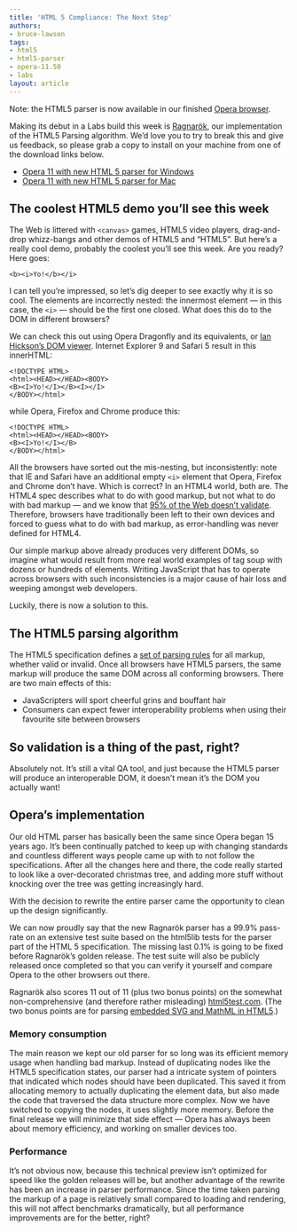 ```yaml
---
title: 'HTML 5 Compliance: The Next Step'
authors:
- bruce-lawson
tags:
- html5
- html5-parser
- opera-11.50
- labs
layout: article
---
```


Note: the HTML5 parser is now available in our finished [Opera browser][1].

[1]: http://www.opera.com/browser/

Making its debut in a Labs build this week is [Ragnarök][2], our implementation of the HTML5 Parsing algorithm. We’d love you to try to break this and give us feedback, so please grab a copy to install on your machine from one of the download links below.

[2]: http://en.wikipedia.org/wiki/Ragnarök

- [Opera 11 with new HTML 5 parser for Windows][3]
- [Opera 11 with new HTML 5 parser for Mac][4]

[3]: http://snapshot.opera.com/labs/ragnarok/Opera_1150_24581_en.exe
[4]: http://snapshot.opera.com/labs/ragnarok/Opera_11.50_24581.dmg

## The coolest HTML5 demo you’ll see this week

The Web is littered with `<canvas>` games, HTML5 video players, drag-and-drop whizz-bangs and other demos of HTML5 and “HTML5”. But here’s a really cool demo, probably the coolest you’ll see this week. Are you ready? Here goes:

	<b><i>Yo!</b></i>

I can tell you’re impressed, so let’s dig deeper to see exactly why it is so cool. The elements are incorrectly nested: the innermost element — in this case, the `<i>` — should be the first one closed. What does this do to the DOM in different browsers?

We can check this out using Opera Dragonfly and its equivalents, or [Ian Hickson’s DOM viewer][5]. Internet Explorer 9 and Safari 5 result in this innerHTML:

[5]: http://software.hixie.ch/utilities/js/live-dom-viewer/?%3C!DOCTYPE%20html%3E%0D%0A%3Cb%3E%3Ci%3EYo!%3C%2Fb%3E%3C%2Fi%3E

	<!DOCTYPE HTML>
	<html><HEAD></HEAD><BODY>
	<B><I>Yo!</I></B><I></I>
	</BODY></html>

while Opera, Firefox and Chrome produce this:

	<!DOCTYPE HTML>
	<html><HEAD></HEAD><BODY>
	<B><I>Yo!</I></B>
	</BODY></html>

All the browsers have sorted out the mis-nesting, but inconsistently: note that IE and Safari have an additional empty `<i>` element that Opera, Firefox and Chrome don’t have. Which is correct? In an HTML4 world, both are. The HTML4 spec describes what to do with good markup, but not what to do with bad markup — and we know that [95% of the Web doesn’t validate][6]. Therefore, browsers have traditionally been left to their own devices and forced to guess what to do with bad markup, as error-handling was never defined for HTML4.

[6]: http://dev.opera.com/articles/view/mama-markup-validation-report/

Our simple markup above already produces very different DOMs, so imagine what would result from more real world examples of tag soup with dozens or hundreds of elements. Writing JavaScript that has to operate across browsers with such inconsistencies is a major cause of hair loss and weeping amongst web developers.

Luckily, there is now a solution to this.

## The HTML5 parsing algorithm

The HTML5 specification defines a [set of parsing rules][7] for all markup, whether valid or invalid. Once all browsers have HTML5 parsers, the same markup will produce the same DOM across all conforming browsers. There are two main effects of this:

[7]: http://dev.w3.org/html5/spec/parsing.html#parsing

- JavaScripters will sport cheerful grins and bouffant hair
- Consumers can expect fewer interoperability problems when using their favourite site between browsers

## So validation is a thing of the past, right?

Absolutely not. It’s still a vital QA tool, and just because the HTML5 parser will produce an interoperable DOM, it doesn’t mean it’s the DOM you actually want!

## Opera’s implementation

Our old HTML parser has basically been the same since Opera began 15 years ago. It’s been continually patched to keep up with changing standards and countless different ways people came up with to not follow the specifications. After all the changes here and there, the code really started to look like a over-decorated christmas tree, and adding more stuff without knocking over the tree was getting increasingly hard.

With the decision to rewrite the entire parser came the opportunity to clean up the design significantly.

We can now proudly say that the new Ragnarök parser has a 99.9% pass-rate on an extensive test suite based on the html5lib tests for the parser part of the HTML 5 specification. The missing last 0.1% is going to be fixed before Ragnarök’s golden release. The test suite will also be publicly released once completed so that you can verify it yourself and compare Opera to the other browsers out there.

Ragnarök also scores 11 out of 11 (plus two bonus points) on the somewhat non-comprehensive (and therefore rather misleading) [html5test.com][8]. (The two bonus points are for parsing [embedded SVG and MathML in HTML5][9].)

[8]: http://html5test.com/
[9]: http://people.opera.com/brucel/articles/html5-mathml-svg.html

### Memory consumption

The main reason we kept our old parser for so long was its efficient memory usage when handling bad markup. Instead of duplicating nodes like the HTML5 specification states, our parser had a intricate system of pointers that indicated which nodes should have been duplicated. This saved it from allocating memory to actually duplicating the element data, but also made the code that traversed the data structure more complex. Now we have switched to copying the nodes, it uses slightly more memory. Before the final release we will minimize that side effect — Opera has always been about memory efficiency, and working on smaller devices too.

### Performance

It’s not obvious now, because this technical preview isn’t optimized for speed like the golden releases will be, but another advantage of the rewrite has been an increase in parser performance. Since the time taken parsing the markup of a page is relatively small compared to loading and rendering, this will not affect benchmarks dramatically, but all performance improvements are for the better, right?